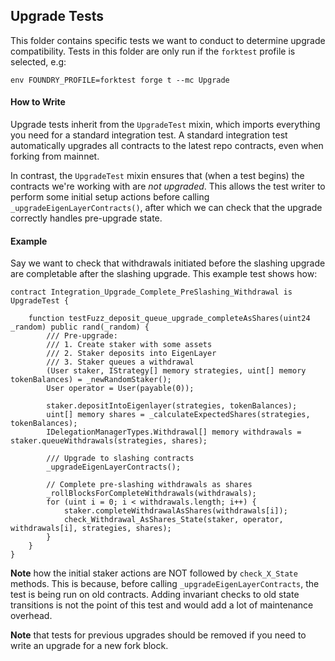 ## Upgrade Tests

This folder contains specific tests we want to conduct to determine upgrade compatibility. Tests in this folder are only run if the `forktest` profile is selected, e.g:

`env FOUNDRY_PROFILE=forktest forge t --mc Upgrade`

#### How to Write

Upgrade tests inherit from the `UpgradeTest` mixin, which imports everything you need for a standard integration test. A standard integration test automatically upgrades all contracts to the latest repo contracts, even when forking from mainnet.

In contrast, the `UpgradeTest` mixin ensures that (when a test begins) the contracts we're working with are _not upgraded_. This allows the test writer to perform some initial setup actions before calling `_upgradeEigenLayerContracts()`, after which we can check that the upgrade correctly handles pre-upgrade state.

#### Example

Say we want to check that withdrawals initiated before the slashing upgrade are completable after the slashing upgrade. This example test shows how:

```solidity
contract Integration_Upgrade_Complete_PreSlashing_Withdrawal is UpgradeTest {
    
    function testFuzz_deposit_queue_upgrade_completeAsShares(uint24 _random) public rand(_random) {
        /// Pre-upgrade:
        /// 1. Create staker with some assets
        /// 2. Staker deposits into EigenLayer
        /// 3. Staker queues a withdrawal
        (User staker, IStrategy[] memory strategies, uint[] memory tokenBalances) = _newRandomStaker();
        User operator = User(payable(0));

        staker.depositIntoEigenlayer(strategies, tokenBalances);
        uint[] memory shares = _calculateExpectedShares(strategies, tokenBalances);
        IDelegationManagerTypes.Withdrawal[] memory withdrawals = staker.queueWithdrawals(strategies, shares);

        /// Upgrade to slashing contracts
        _upgradeEigenLayerContracts();

        // Complete pre-slashing withdrawals as shares
        _rollBlocksForCompleteWithdrawals(withdrawals);
        for (uint i = 0; i < withdrawals.length; i++) {
            staker.completeWithdrawalAsShares(withdrawals[i]);
            check_Withdrawal_AsShares_State(staker, operator, withdrawals[i], strategies, shares);
        }
    }
}
```

**Note** how the initial staker actions are NOT followed by `check_X_State` methods. This is because, before calling `_upgradeEigenLayerContracts`, the test is being run on old contracts. Adding invariant checks to old state transitions is not the point of this test and would add a lot of maintenance overhead.

**Note** that tests for previous upgrades should be removed if you need to write an upgrade for a new fork block. 